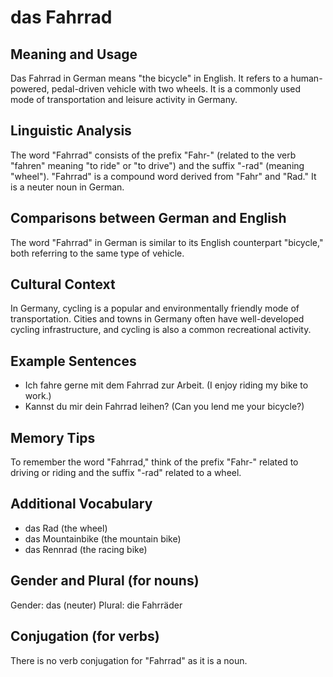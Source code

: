 # das Fahrrad
## Meaning and Usage
Das Fahrrad in German means "the bicycle" in English. It refers to a human-powered, pedal-driven vehicle with two wheels. It is a commonly used mode of transportation and leisure activity in Germany.

## Linguistic Analysis
The word "Fahrrad" consists of the prefix "Fahr-" (related to the verb "fahren" meaning "to ride" or "to drive") and the suffix "-rad" (meaning "wheel"). "Fahrrad" is a compound word derived from "Fahr" and "Rad." It is a neuter noun in German.

## Comparisons between German and English
The word "Fahrrad" in German is similar to its English counterpart "bicycle," both referring to the same type of vehicle.

## Cultural Context
In Germany, cycling is a popular and environmentally friendly mode of transportation. Cities and towns in Germany often have well-developed cycling infrastructure, and cycling is also a common recreational activity.

## Example Sentences
- Ich fahre gerne mit dem Fahrrad zur Arbeit. (I enjoy riding my bike to work.)
- Kannst du mir dein Fahrrad leihen? (Can you lend me your bicycle?)

## Memory Tips
To remember the word "Fahrrad," think of the prefix "Fahr-" related to driving or riding and the suffix "-rad" related to a wheel.

## Additional Vocabulary
- das Rad (the wheel)
- das Mountainbike (the mountain bike)
- das Rennrad (the racing bike)

## Gender and Plural (for nouns)
Gender: das (neuter)
Plural: die Fahrräder

## Conjugation (for verbs)
There is no verb conjugation for "Fahrrad" as it is a noun.